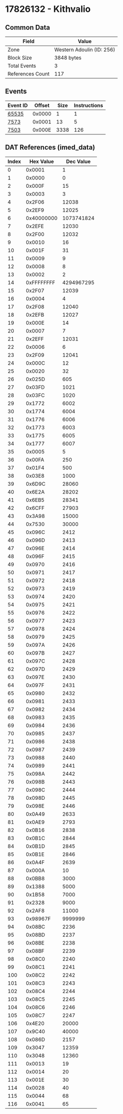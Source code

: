 # 17826132 - Kithvalio

## Common Data

| Field            | Value                     |
|------------------|---------------------------|
| Zone             | Western Adoulin (ID: 256) |
| Block Size       | 3848 bytes                |
| Total Events     | 3                         |
| References Count | 117                       |

## Events

| Event ID            | Offset   |   Size |   Instructions |
|---------------------|----------|--------|----------------|
| [65535](./65535.md) | 0x0000   |      1 |              1 |
| [7573](./7573.md)   | 0x0001   |     13 |              5 |
| [7503](./7503.md)   | 0x000E   |   3338 |            126 |

## DAT References (imed_data)

|   Index | Hex Value   |   Dec Value |
|---------|-------------|-------------|
|       0 | 0x0001      |           1 |
|       1 | 0x0000      |           0 |
|       2 | 0x000F      |          15 |
|       3 | 0x0003      |           3 |
|       4 | 0x2F06      |       12038 |
|       5 | 0x2EF9      |       12025 |
|       6 | 0x40000000  |  1073741824 |
|       7 | 0x2EFE      |       12030 |
|       8 | 0x2F00      |       12032 |
|       9 | 0x0010      |          16 |
|      10 | 0x001F      |          31 |
|      11 | 0x0009      |           9 |
|      12 | 0x0008      |           8 |
|      13 | 0x0002      |           2 |
|      14 | 0xFFFFFFFF  |  4294967295 |
|      15 | 0x2F07      |       12039 |
|      16 | 0x0004      |           4 |
|      17 | 0x2F08      |       12040 |
|      18 | 0x2EFB      |       12027 |
|      19 | 0x000E      |          14 |
|      20 | 0x0007      |           7 |
|      21 | 0x2EFF      |       12031 |
|      22 | 0x0006      |           6 |
|      23 | 0x2F09      |       12041 |
|      24 | 0x000C      |          12 |
|      25 | 0x0020      |          32 |
|      26 | 0x025D      |         605 |
|      27 | 0x03FD      |        1021 |
|      28 | 0x03FC      |        1020 |
|      29 | 0x1772      |        6002 |
|      30 | 0x1774      |        6004 |
|      31 | 0x1776      |        6006 |
|      32 | 0x1773      |        6003 |
|      33 | 0x1775      |        6005 |
|      34 | 0x1777      |        6007 |
|      35 | 0x0005      |           5 |
|      36 | 0x00FA      |         250 |
|      37 | 0x01F4      |         500 |
|      38 | 0x03E8      |        1000 |
|      39 | 0x6D9C      |       28060 |
|      40 | 0x6E2A      |       28202 |
|      41 | 0x6EB5      |       28341 |
|      42 | 0x6CFF      |       27903 |
|      43 | 0x3A98      |       15000 |
|      44 | 0x7530      |       30000 |
|      45 | 0x096C      |        2412 |
|      46 | 0x096D      |        2413 |
|      47 | 0x096E      |        2414 |
|      48 | 0x096F      |        2415 |
|      49 | 0x0970      |        2416 |
|      50 | 0x0971      |        2417 |
|      51 | 0x0972      |        2418 |
|      52 | 0x0973      |        2419 |
|      53 | 0x0974      |        2420 |
|      54 | 0x0975      |        2421 |
|      55 | 0x0976      |        2422 |
|      56 | 0x0977      |        2423 |
|      57 | 0x0978      |        2424 |
|      58 | 0x0979      |        2425 |
|      59 | 0x097A      |        2426 |
|      60 | 0x097B      |        2427 |
|      61 | 0x097C      |        2428 |
|      62 | 0x097D      |        2429 |
|      63 | 0x097E      |        2430 |
|      64 | 0x097F      |        2431 |
|      65 | 0x0980      |        2432 |
|      66 | 0x0981      |        2433 |
|      67 | 0x0982      |        2434 |
|      68 | 0x0983      |        2435 |
|      69 | 0x0984      |        2436 |
|      70 | 0x0985      |        2437 |
|      71 | 0x0986      |        2438 |
|      72 | 0x0987      |        2439 |
|      73 | 0x0988      |        2440 |
|      74 | 0x0989      |        2441 |
|      75 | 0x098A      |        2442 |
|      76 | 0x098B      |        2443 |
|      77 | 0x098C      |        2444 |
|      78 | 0x098D      |        2445 |
|      79 | 0x098E      |        2446 |
|      80 | 0x0A49      |        2633 |
|      81 | 0x0AE9      |        2793 |
|      82 | 0x0B16      |        2838 |
|      83 | 0x0B1C      |        2844 |
|      84 | 0x0B1D      |        2845 |
|      85 | 0x0B1E      |        2846 |
|      86 | 0x0A4F      |        2639 |
|      87 | 0x000A      |          10 |
|      88 | 0x0BB8      |        3000 |
|      89 | 0x1388      |        5000 |
|      90 | 0x1B58      |        7000 |
|      91 | 0x2328      |        9000 |
|      92 | 0x2AF8      |       11000 |
|      93 | 0x98967F    |     9999999 |
|      94 | 0x08BC      |        2236 |
|      95 | 0x08BD      |        2237 |
|      96 | 0x08BE      |        2238 |
|      97 | 0x08BF      |        2239 |
|      98 | 0x08C0      |        2240 |
|      99 | 0x08C1      |        2241 |
|     100 | 0x08C2      |        2242 |
|     101 | 0x08C3      |        2243 |
|     102 | 0x08C4      |        2244 |
|     103 | 0x08C5      |        2245 |
|     104 | 0x08C6      |        2246 |
|     105 | 0x08C7      |        2247 |
|     106 | 0x4E20      |       20000 |
|     107 | 0x9C40      |       40000 |
|     108 | 0x086D      |        2157 |
|     109 | 0x3047      |       12359 |
|     110 | 0x3048      |       12360 |
|     111 | 0x0013      |          19 |
|     112 | 0x0014      |          20 |
|     113 | 0x001E      |          30 |
|     114 | 0x0028      |          40 |
|     115 | 0x0044      |          68 |
|     116 | 0x0041      |          65 |
